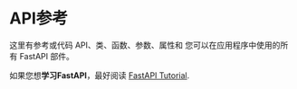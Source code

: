 # API参考

这里有参考或代码 API、类、函数、参数、属性和
您可以在应用程序中使用的所有 FastAPI 部件。

如果您想**学习FastAPI**，最好阅读
[FastAPI Tutorial](https://fastapi.tiangolo.com/zh/tutorial/).
